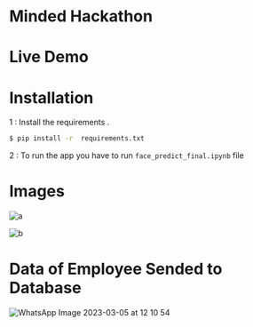 # Minded Hackathon

# Live Demo

# Installation

1 : Install the requirements .

```sh
$ pip install -r  requirements.txt
```

2 : To run the app you have to run `face_predict_final.ipynb` file

# Images

![a](https://user-images.githubusercontent.com/75235451/222947670-95f3d42f-9254-464e-b320-60095685124d.png)

![b](https://user-images.githubusercontent.com/75235451/222947375-fdc45d7b-81e4-4a68-9316-8eb08345a7e8.jpg)

# Data of Employee Sended to Database

![WhatsApp Image 2023-03-05 at 12 10 54](https://user-images.githubusercontent.com/75235451/222947384-9f94d472-d1c1-4385-add8-ac9abc26ce48.jpg)
